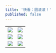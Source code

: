 ```yaml
---
title: '快看：圆滚滚！'
published: false
---
```

<table>
    <tr>
        <td>
        <img src="https://gitee.com/helloyuzz/sharepic/raw/master/panda/68138343.jpg">
        </td>
        <td>
        <img src="https://gitee.com/helloyuzz/sharepic/raw/master/panda/6843531313.jpg">
        </td>
    </tr>
    <tr>
        <td>
        <img src="https://gitee.com/helloyuzz/sharepic/raw/master/panda/682313535373.jpg">
        </td>
        <td>
            <img src="https://gitee.com/helloyuzz/sharepic/raw/master/panda/68031373.jpg">
        </td>
    </tr>
    <tr>
        <td>
        <img src="https://gitee.com/helloyuzz/sharepic/raw/master/panda/68393935333.jpg">
        </td>
        <td>
        <img src="https://gitee.com/helloyuzz/sharepic/raw/master/panda/683838343432333.jpg">
        </td>
    </tr>
</table>
